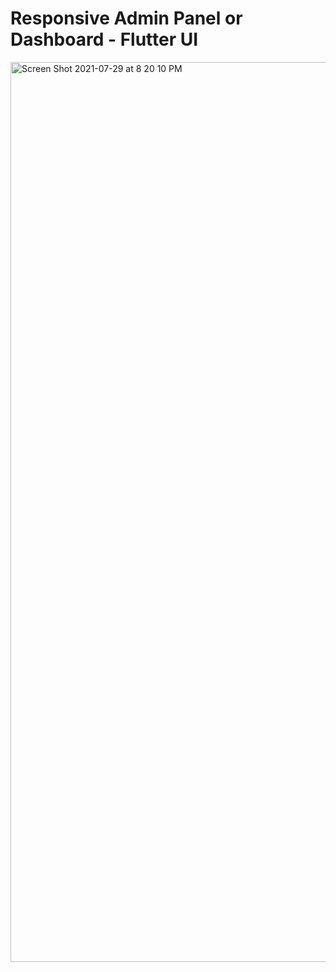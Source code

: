 
# Responsive Admin Panel or Dashboard - Flutter UI

<img width="1440" alt="Screen Shot 2021-07-29 at 8 20 10 PM" src="https://user-images.githubusercontent.com/51940581/127503852-40eddba5-4a4d-499c-a342-bb7660f71631.png">

